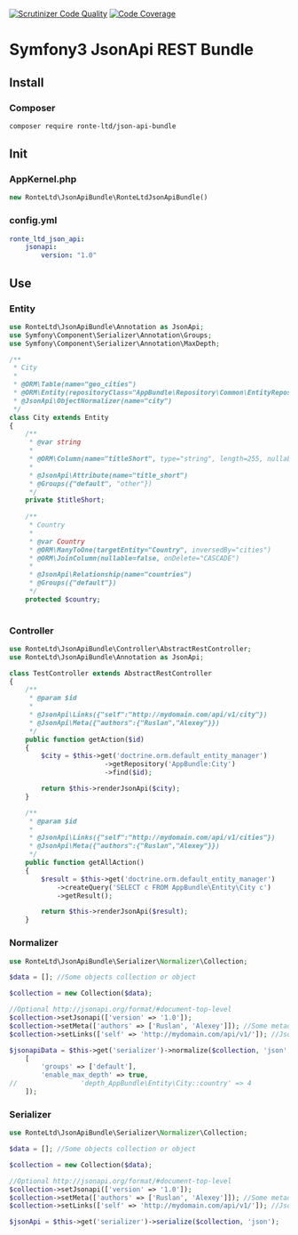 
[![Scrutinizer Code Quality](https://scrutinizer-ci.com/g/ronte-ltd/JsonApiBundle/badges/quality-score.png?b=master)](https://scrutinizer-ci.com/g/ronte-ltd/JsonApiBundle/?branch=master)
[![Code Coverage](https://scrutinizer-ci.com/g/ronte-ltd/JsonApiBundle/badges/coverage.png?b=master)](https://scrutinizer-ci.com/g/ronte-ltd/JsonApiBundle/?branch=master)

# Symfony3 JsonApi REST Bundle

## Install

### Composer
```sh
composer require ronte-ltd/json-api-bundle
```

## Init

### AppKernel.php
```php
new RonteLtd\JsonApiBundle\RonteLtdJsonApiBundle()
```

### config.yml
```yaml
ronte_ltd_json_api:
    jsonapi:
        version: "1.0"
```

## Use

### Entity

```php
use RonteLtd\JsonApiBundle\Annotation as JsonApi;
use Symfony\Component\Serializer\Annotation\Groups;
use Symfony\Component\Serializer\Annotation\MaxDepth;

/**
 * City
 *
 * @ORM\Table(name="geo_cities")
 * @ORM\Entity(repositoryClass="AppBundle\Repository\Common\EntityRepository")
 * @JsonApi\ObjectNormalizer(name="city")
 */
class City extends Entity
{
    /**
     * @var string
     *
     * @ORM\Column(name="titleShort", type="string", length=255, nullable=true)
     *
     * @JsonApi\Attribute(name="title_short")
     * @Groups({"default", "other"})
     */
    private $titleShort;
    
    /**
     * Country
     *
     * @var Country
     * @ORM\ManyToOne(targetEntity="Country", inversedBy="cities")
     * @ORM\JoinColumn(nullable=false, onDelete="CASCADE")
     *
     * @JsonApi\Relationship(name="countries")
     * @Groups({"default"})
     */
    protected $country;
    
```

### Controller

```php
use RonteLtd\JsonApiBundle\Controller\AbstractRestController;
use RonteLtd\JsonApiBundle\Annotation as JsonApi;

class TestController extends AbstractRestController
{
    /**
     * @param $id
     * 
     * @JsonApi\Links({"self":"http://mydomain.com/api/v1/city"})
     * @JsonApi\Meta({"authors":{"Ruslan","Alexey"}})
     */
    public function getAction($id)
    {
        $city = $this->get('doctrine.orm.default_entity_manager')
                        ->getRepository('AppBundle:City')
                        ->find($id);

        return $this->renderJsonApi($city);
    }

    /**
     * @param $id
     * 
     * @JsonApi\Links({"self":"http://mydomain.com/api/v1/cities"})
     * @JsonApi\Meta({"authors":{"Ruslan","Alexey"}})
     */
    public function getAllAction()
    {
        $result = $this->get('doctrine.orm.default_entity_manager')
            ->createQuery('SELECT c FROM AppBundle\Entity\City c')
            ->getResult();

        return $this->renderJsonApi($result);
    }
```

### Normalizer

```php
use RonteLtd\JsonApiBundle\Serializer\Normalizer\Collection;

$data = []; //Some objects collection or object

$collection = new Collection($data);

//Optional http://jsonapi.org/format/#document-top-level
$collection->setJsonapi(['version' => '1.0']);
$collection->setMeta(['authors' => ['Ruslan', 'Alexey']]); //Some metadata
$collection->setLinks(['self' => 'http://mydomain.com/api/v1/']); //JsonApi links

$jsonapiData = $this->get('serializer')->normalize($collection, 'json',
    [
        'groups' => ['default'],
        'enable_max_depth' => true,
//                'depth_AppBundle\Entity\City::country' => 4
    ]);
```
     
### Serializer

```php 
use RonteLtd\JsonApiBundle\Serializer\Normalizer\Collection;

$data = []; //Some objects collection or object

$collection = new Collection($data);

//Optional http://jsonapi.org/format/#document-top-level
$collection->setJsonapi(['version' => '1.0']);
$collection->setMeta(['authors' => ['Ruslan', 'Alexey']]); //Some metadata
$collection->setLinks(['self' => 'http://mydomain.com/api/v1/']); //JsonApi links

$jsonApi = $this->get('serializer')->serialize($collection, 'json');
```

